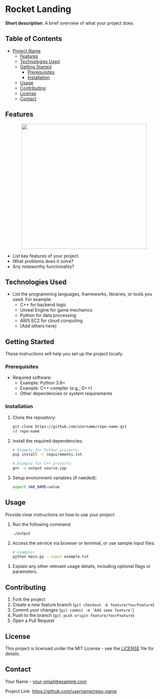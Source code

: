 # Rocket Landing

**Short description**: A brief overview of what your project does.

## Table of Contents

- [Project Name](#project-name)
  - [Features](#features)
  - [Technologies Used](#technologies-used)
  - [Getting Started](#getting-started)
    - [Prerequisites](#prerequisites)
    - [Installation](#installation)
  - [Usage](#usage)
  - [Contributing](#contributing)
  - [License](#license)
  - [Contact](#contact)

## Features

<p align="center">
  <img src="https://github.com/user-attachments/assets/cb72591c-9ca9-4ca1-ad3d-80b1e1bd8190" width="400" />
</p>

- List key features of your project.
- What problems does it solve?
- Any noteworthy functionality?

## Technologies Used

- List the programming languages, frameworks, libraries, or tools you used. For example:
  - C++ for backend logic
  - Unreal Engine for game mechanics
  - Python for data processing
  - AWS EC2 for cloud computing
  - [Add others here]

## Getting Started

These instructions will help you set up the project locally.

### Prerequisites

- Required software:
  - Example: Python 3.8+
  - Example: C++ compiler (e.g., G++)
  - Other dependencies or system requirements

### Installation

1. Clone the repository:

    ```bash
    git clone https://github.com/username/repo-name.git
    cd repo-name
    ```

2. Install the required dependencies:

    ```bash
    # Example for Python projects:
    pip install -r requirements.txt

    # Example for C++ projects:
    g++ -o output source.cpp
    ```

3. Setup environment variables (if needed):

    ```bash
    export VAR_NAME=value
    ```

## Usage

Provide clear instructions on how to use your project:

1. Run the following command:

    ```bash
    ./output
    ```

2. Access the service via browser or terminal, or use sample input files:

    ```bash
    # Example:
    python main.py --input example.txt
    ```

3. Explain any other relevant usage details, including optional flags or parameters.

## Contributing

1. Fork the project
2. Create a new feature branch (`git checkout -b feature/YourFeature`)
3. Commit your changes (`git commit -m 'Add some feature'`)
4. Push to the branch (`git push origin feature/YourFeature`)
5. Open a Pull Request

## License

This project is licensed under the MIT License - see the [LICENSE](LICENSE) file for details.

## Contact

Your Name - [your-email@example.com](mailto:your-email@example.com)

Project Link: https://github.com/username/repo-name
